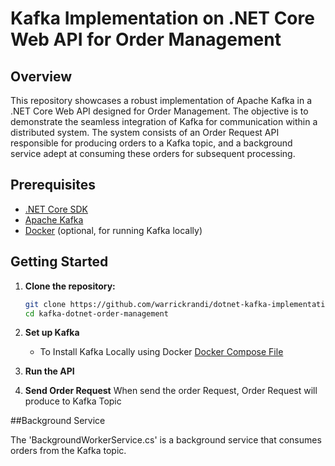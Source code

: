 # Kafka Implementation on .NET Core Web API for Order Management

## Overview

This repository showcases a robust implementation of Apache Kafka in a .NET Core Web API designed for Order Management. The objective is to demonstrate the seamless integration of Kafka for communication within a distributed system. The system consists of an Order Request API responsible for producing orders to a Kafka topic, and a background service adept at consuming these orders for subsequent processing.

## Prerequisites

- [.NET Core SDK](https://dotnet.microsoft.com/download)
- [Apache Kafka](https://kafka.apache.org/downloads)
- [Docker](https://www.docker.com/get-started) (optional, for running Kafka locally)

## Getting Started

1. **Clone the repository:**

   ```bash
   git clone https://github.com/warrickrandi/dotnet-kafka-implementation.git
   cd kafka-dotnet-order-management

2. **Set up Kafka**
   - To Install Kafka Locally using Docker [Docker Compose File](https://github.com/warrickrandi/kafka-docker.git)
     
3.  **Run the API**

4.  **Send Order Request**
   When send the order Request, Order Request will produce to Kafka Topic

##Background Service

The 'BackgroundWorkerService.cs' is a background service that consumes orders from the Kafka topic.
